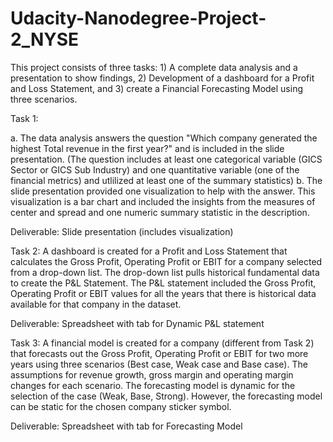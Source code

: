 # Udacity-Nanodegree-Project-2_NYSE
This project consists of three tasks: 1) A complete data analysis and a presentation to show findings, 
2) Development of a dashboard for a Profit and Loss Statement, 
and 3) create a Financial Forecasting Model using three scenarios. 

Task 1:

a. The data analysis answers the question "Which company generated the highest Total revenue in  the first year?" and is included in the slide presentation.
(The question includes at least one categorical variable (GICS Sector or GICS Sub Industry) and one quantitative variable (one of the financial metrics) and utlilized at least one of the summary statistics)
b. The slide presentation provided one visualization to help with the answer.
This visualization is a bar chart and included the insights from the measures of center and spread and one numeric summary statistic in the description.

Deliverable: Slide presentation (includes visualization)

Task 2:
A dashboard is created for a Profit and Loss Statement that calculates the Gross Profit, Operating Profit or EBIT for a company selected from a drop-down list.
The drop-down list pulls historical fundamental data to create the P&L Statement.
The P&L statement included the Gross Profit, Operating Profit or EBIT values for all the years that there is historical data available for that company in the dataset.

Deliverable: Spreadsheet with tab for Dynamic P&L statement

Task 3:
A financial model is created for a company (different from Task 2) that forecasts out the Gross Profit, Operating Profit or EBIT for two more years using three scenarios (Best case, Weak case and Base case).
The assumptions for revenue growth, gross margin and operating margin changes for each scenario.
The forecasting model is dynamic for the selection of the case (Weak, Base, Strong). However, the forecasting model can be static for the chosen company sticker symbol.

Deliverable: Spreadsheet with tab for Forecasting Model
